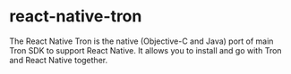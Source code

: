 # react-native-tron
The React Native Tron is the native (Objective-C and Java) port of main Tron SDK to support React Native. It allows you to install and go with Tron and React Native together.
